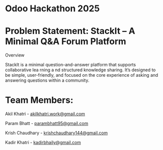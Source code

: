 # Odoo Hackathon 2025

# Problem Statement: StackIt – A Minimal Q&A Forum Platform
Overview

StackIt is a minimal question-and-answer platform that supports collaborative
lea rning a nd structured knowledge sharing. It’s designed to be simple, user-friendly,
and focused on the core experience of asking and answering questions within a
community.

# Team Members: 
Akil Khatri - akilkhatri.work@gmail.com

Param Bhatt - parambhatt95@gmail.com

Krish Chaudhary - krishchaudhary144@gmail.com

Kadir Khatri - kadirbhaily@gmail.com